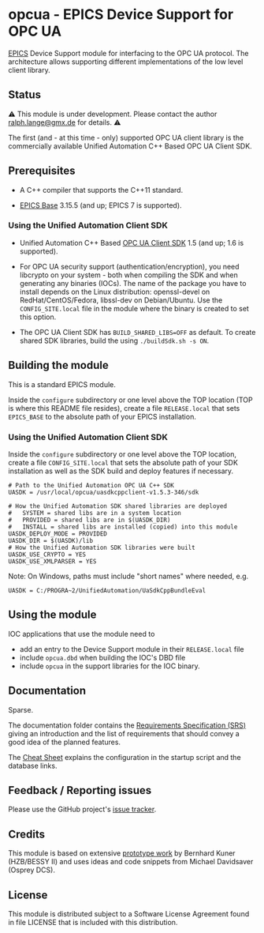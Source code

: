# opcua - EPICS Device Support for OPC UA

[EPICS](https://epics-controls.org) Device Support module for interfacing
to the OPC UA protocol. The architecture allows supporting different
implementations of the low level client library.

## Status

:warning:
This module is under development.
Please contact the author <ralph.lange@gmx.de> for details.
:warning:

The first (and - at this time - only) supported OPC UA client library is the
commercially available Unified Automation C++ Based OPC UA Client SDK.

## Prerequisites

* A C++ compiler that supports the C++11 standard.

* [EPICS Base](https://epics-controls.org/resources-and-support/base/)
  3.15.5 (and up; EPICS 7 is supported).

### Using the Unified Automation Client SDK

* Unified Automation C++ Based
  [OPC UA Client SDK](https://www.unified-automation.com/products/client-sdk/c-ua-client-sdk.html)
  1.5 (and up; 1.6 is supported).

* For OPC UA security support (authentication/encryption), you need
  libcrypto on your system - both when compiling the SDK and when generating
  any binaries (IOCs).
  The name of the package you have to install depends on the Linux distribution:
  openssl-devel on RedHat/CentOS/Fedora, libssl-dev on Debian/Ubuntu.
  Use the `CONFIG_SITE.local` file in the module where the binary is created
  to set this option.

* The OPC UA Client SDK has `BUILD_SHARED_LIBS=OFF` as default.
  To create shared SDK libraries, build the using ```./buildSdk.sh -s ON```.

## Building the module

This is a standard EPICS module.

Inside the `configure` subdirectory or one level above the TOP location
(TOP is where this README file resides), create a file `RELEASE.local`
that sets `EPICS_BASE` to the absolute path of your EPICS installation.

### Using the Unified Automation Client SDK

Inside the `configure` subdirectory or one level above the TOP location,
create a file `CONFIG_SITE.local` that sets the absolute path of your SDK
installation as well as the SDK build and deploy features if necessary.
```
# Path to the Unified Automation OPC UA C++ SDK
UASDK = /usr/local/opcua/uasdkcppclient-v1.5.3-346/sdk

# How the Unified Automation SDK shared libraries are deployed
#   SYSTEM = shared libs are in a system location
#   PROVIDED = shared libs are in $(UASDK_DIR)
#   INSTALL = shared libs are installed (copied) into this module
UASDK_DEPLOY_MODE = PROVIDED
UASDK_DIR = $(UASDK)/lib
# How the Unified Automation SDK libraries were built
UASDK_USE_CRYPTO = YES
UASDK_USE_XMLPARSER = YES
```

Note: On Windows, paths must include "short names" where needed, e.g.
```
UASDK = C:/PROGRA~2/UnifiedAutomation/UaSdkCppBundleEval
```

## Using the module

IOC applications that use the module need to

* add an entry to the Device Support module in their `RELEASE.local` file
* include `opcua.dbd` when building the IOC's DBD file
* include `opcua` in the support libraries for the IOC binary.

## Documentation

Sparse.

The documentation folder contains the
[Requirements Specification (SRS)](https://docs.google.com/viewer?url=https://raw.githubusercontent.com/ralphlange/opcua/master/documentation/EPICS%20Support%20for%20OPC%20UA%20-%20SRS.pdf)
giving an introduction and the list of requirements that should convey a good
idea of the planned features.

The [Cheat Sheet](https://docs.google.com/viewer?url=https://raw.githubusercontent.com/ralphlange/opcua/master/documentation/EPICS%20Support%20for%20OPC%20UA%20-%20Cheat%20Sheet.pdf)
explains the configuration in the startup script and the database links.

## Feedback / Reporting issues

Please use the GitHub project's
[issue tracker](https://github.com/ralphlange/opcua/issues).

## Credits

This module is based on extensive
[prototype work](https://github.com/bkuner/opcUaUnifiedAutomation)
by Bernhard Kuner (HZB/BESSY II) and uses ideas and code snippets from
Michael Davidsaver (Osprey DCS).

## License

This module is distributed subject to a Software License Agreement found
in file LICENSE that is included with this distribution.
